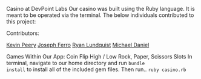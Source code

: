 Casino at DevPoint Labs
Our casino was built using the Ruby language. It is meant to be operated via the terminal. The below individuals contributed to this project:

Contributors:

<p>
<a href="https://github.com/kevinptx">Kevin Peery</a>
<a href="https://github.com/JosephMFerro">Joseph Ferro</a>
<a href="https://github.com/paraviking">Ryan Lundquist</a>
<a href="https://github.com/MichaelJDaniel">Michael Daniel</a>
</p>

Games Within Our App:
Coin Flip
High / Low
Rock, Paper, Scissors
Slots
In terminal, navigate to our home directory and run <code>bundle install</code> to install all of the included gem files. Then run.. <code>ruby casino.rb</code>
